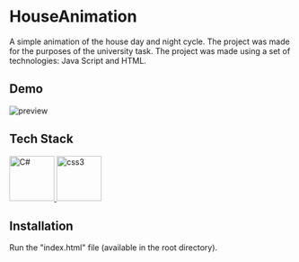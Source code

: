 # HouseAnimation

A simple animation of the house day and night cycle. The project was made for the purposes of the university task. The project was made using a set of technologies: Java Script and HTML.

## Demo

![preview](https://user-images.githubusercontent.com/116505961/198730398-443e3769-02af-4159-9d78-ec0c1ff467be.gif)

## Tech Stack

<p align="left"> <a href="https://www.w3schools.com/js/" target="_blank" rel="noreferrer"> <img src="https://www.freepnglogos.com/uploads/javascript-png/javascript-logo-hq-png-1.png" alt="C#" width="80" height="80"/> </a> <a href="https://www.w3schools.com/js/" target="_blank" rel="noreferrer"> </a> <a href="https://www.w3schools.com/html/" target="_blank" rel="noreferrer"> <img src="https://play-lh.googleusercontent.com/vzHVyL8G7birnPZ0zuCQQ2uDxuLIXzYOUGjFDFzIqfx-ww1fq8IysoEiWzhWI3Dw08g" alt="css3" width="80" height="80"/> </a>

## Installation

Run the "index.html" file (available in the root directory).
